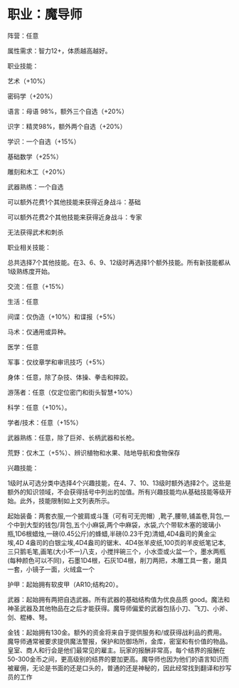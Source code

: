 # 职业：魔导师

阵营：任意

属性需求：智力12+，体质越高越好。

职业技能：

艺术（+10%）

密码学（+20%）

语言：母语 98%，额外三个自选（+20%）

识字：精灵98%，额外两个自选（+20%）

学识：一个自选（+15%）

基础数学（+25%）

雕刻和木工（+20%）

武器熟练：一个自选

可以额外花费1个其他技能来获得近身战斗：基础

可以额外花费2个其他技能来获得近身战斗：专家

无法获得武术和刺杀

职业相关技能：

总共选择7个其他技能。在3、6、9、12级时再选择1个额外技能。所有新技能都从1级熟练度开始。

交流：任意（+15%）

生活：任意

间谍：仅伪造（+10%）和谍报（+5%）

马术：仅通用或异种。

医学：任意

军事：仅纹章学和审讯技巧（+5%）

身体：任意，除了杂技、体操、拳击和摔跤。

游荡者：任意（仅定位密门和街头智慧+10%）

科学：任意（+10%）。

学者/技术：任意（+15%）

武器熟练：任意，除了巨斧、长柄武器和长枪。

荒野：仅木工（+5%）、辨识植物和水果、陆地导航和食物保存

兴趣技能：

1级时从可选分类中选择4个兴趣技能，在4、7、10、13级时额外选择2个。这些是额外的知识领域，不会获得括号中列出的加值。所有兴趣技能均从基础技能等级开始。此外，技能限制如上文列表所示。

起始装备：两套衣服,一个披肩或斗篷（可有可无兜帽）,靴子,腰带,铺盖卷,背包,一个中到大型的钱包/背包,五个小麻袋,两个中麻袋，水袋,六个带软木塞的玻璃小瓶,1D6根蜡烛,一磅(0.45公斤)的蜂蜡,半磅(0.23千克)清蜡,4D4盎司的黄金尘埃,4D
4盎司的白银尘埃,4D4盎司的锯末、4D4张羊皮纸,100页的羊皮纸笔记本,三只鹅毛笔,画笔(大小不一)八支，小搅拌碗三个，小水壶或火盆一个，墨水两瓶(每种颜色可以不同)，石墨1D4根，石灰1D4根，削刀两把，木雕工具一套，磨具一套，小镜子一面，火绒盒一个

护甲：起始拥有软皮甲（AR10;结构20）。

武器：起始拥有两把自选武器。所有武器的基础结构值为优良品质
good。魔法和神圣武器及其他物品在之后才能获得。魔导师偏爱的武器包括小刀、飞刀、小斧、剑、棍棒、弩。

金钱：起始拥有130金。额外的资金将来自于提供服务和/或获得战利品的费用。魔导师通常被要求提供魔法警报，保护和防御场所，金库，密室和有价值的物品。皇室、商人和行会是他们最常见的雇主。玩家的报酬非常高，每个结界的报酬在50-300金币之间，更高级别的结界的要加更高。魔导师也因为他们的语言知识而被雇佣，无论是书面的还是口头的，普通的还是神秘的，因此经常找到翻译和抄写员的工作
